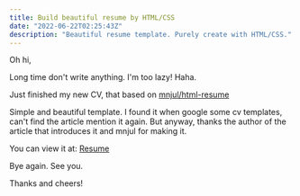 ```yaml
---
title: Build beautiful resume by HTML/CSS
date: "2022-06-22T02:25:43Z"
description: "Beautiful resume template. Purely create with HTML/CSS."
---
```


Oh hi,

Long time don't write anything. I'm too lazy! Haha.

Just finished my new CV, that based on [mnjul/html-resume](https://github.com/mnjul/html-resume)

Simple and beautiful template. I found it when google some cv templates, can't find the article mention it again. But anyway, thanks the author of the article that introduces it and mnjul for making it.

You can view it at: [Resume](https://thanhdac.com/cv/resume.pdf)

Bye again. See you.

Thanks and cheers!
